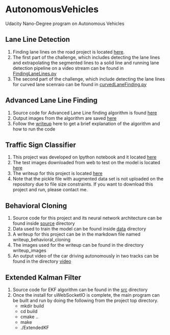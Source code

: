 # AutonomousVehicles
Udacity Nano-Degree program on Autonomous Vehicles

## Lane Line Detection

1. Finding lane lines on the road project is located [here](https://github.com/schandrachary/AutonomousVehicles/tree/finding_lane_lines/Fundamentals_of_computer_vision/CarND-LaneLines-P1-master).
2. The first part of the challenge, which includes detecting the lane lines and extrapolating the segmented lines to a solid line and running lane detection pipeline on a video stream can be found in [FindingLaneLines.py](https://github.com/schandrachary/AutonomousVehicles/blob/finding_lane_lines/Fundamentals_of_computer_vision/CarND-LaneLines-P1-master/FindingLaneLines.py)
3. The second part of the challenge, which include detecting the lane lines for curved lane scenraio can be found in [curvedLaneFinding.py](https://github.com/schandrachary/AutonomousVehicles/blob/finding_lane_lines/Fundamentals_of_computer_vision/CarND-LaneLines-P1-master/curvedLaneFinding.py)

## Advanced Lane Line Finding

1. Source code for Advanced Lane Line finding algorithm is found [here](https://github.com/schandrachary/AutonomousVehicles/tree/advanced_computer_vision/Advanced%20Computer%20Vision/CarND-Advanced-Lane-Lines-master/source)
2. Output images from the algorithm are saved [here](https://github.com/schandrachary/AutonomousVehicles/tree/advanced_computer_vision/Advanced%20Computer%20Vision/CarND-Advanced-Lane-Lines-master/output_images)
3. Follow the [writeup](https://github.com/schandrachary/AutonomousVehicles/blob/advanced_computer_vision/Advanced%20Computer%20Vision/CarND-Advanced-Lane-Lines-master/writeup_template.md) here to get a brief explanation of the algorithm and how to run the code

## Traffic Sign Classifier

1. This project was developed on Ipython notebook and it located [here](https://github.com/schandrachary/AutonomousVehicles/tree/traffic_sign_classifier/CarND-Traffic-Sign-Classifier-Project)
2. The test images downloaded from web to test on the model is located [here](https://github.com/schandrachary/AutonomousVehicles/tree/traffic_sign_classifier/CarND-Traffic-Sign-Classifier-Project/test_images)
3. The writeup for this project is located [here](https://github.com/schandrachary/AutonomousVehicles/blob/traffic_sign_classifier/CarND-Traffic-Sign-Classifier-Project/writeup_traffic_sign_recognition.md)
4. Note that the pickle file with augmented data set is not uploaded on the repository due to file size constraints. If you want to download this project and run, please contact me.

## Behavioral Cloning

1. Source code for this project and its neural network architecture can be found inside [source](https://github.com/schandrachary/AutonomousVehicles/tree/behavioral_cloning/source) directory
2. Data used to train the model can be found inside [data](https://github.com/schandrachary/AutonomousVehicles/tree/behavioral_cloning/data) directory
3. A writeup for this project can be in the markdown file named writeup_behavioral_cloning
4. The images used for the writeup can be found in the directory writeup_images
5. An output video of the car driving autonomously in two tracks can be found in the directory [video](https://github.com/schandrachary/AutonomousVehicles/tree/behavioral_cloning/video)

## Extended Kalman Filter
1. Source code for EKF algorithm can be found in the [src](https://github.com/schandrachary/AutonomousVehicles/tree/ekf/CarND-Extended-Kalman-Filter-Project-master/src) directory
2. Once the install for uWebSocketIO is complete, the main program can be built and run by doing the following from the project top directory.  
   * mkdir build
   * cd build
   * cmake ..
   * make
   * ./ExtendedKF



